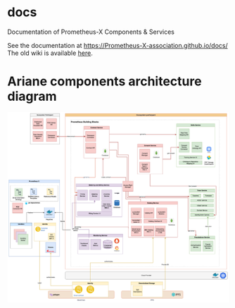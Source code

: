 # docs
Documentation of Prometheus-X Components &amp; Services

See the documentation at <https://Prometheus-X-association.github.io/docs/>  
The old wiki is available [here](https://github.com/Prometheus-X-association/docs/wiki/Prometheus%E2%80%90X-Building-Blocks%EA%9E%89-Enabling-Secure-Data-Ecosystems-and-Consent%E2%80%90driven-Data-Sharing).

# Ariane components architecture diagram

![Ariane Building Block Architecture Diagram](./PTX%20Ariane%20+%20EDGE%20RAM.png)

